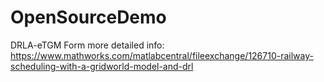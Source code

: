 # OpenSourceDemo
 DRLA-eTGM
Form more detailed info:
https://www.mathworks.com/matlabcentral/fileexchange/126710-railway-scheduling-with-a-gridworld-model-and-drl
